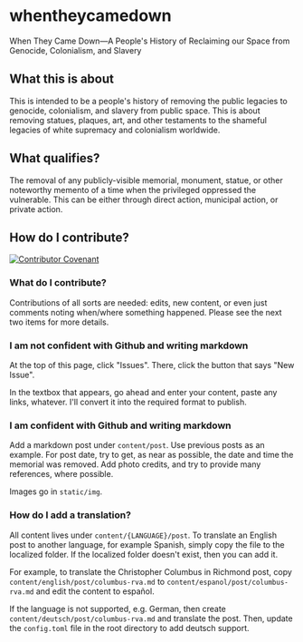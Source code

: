 # whentheycamedown
When They Came Down—A People's History of Reclaiming our Space from Genocide, Colonialism, and Slavery

## What this is about

This is intended to be a people's history of removing the public legacies to genocide, colonialism, and slavery from public space. This is about removing statues, plaques, art, and other testaments to the shameful legacies of white supremacy and colonialism worldwide.

## What qualifies?

The removal of any publicly-visible memorial, monument, statue, or other noteworthy memento of a time when the privileged oppressed the vulnerable. This can be either through direct action, municipal action, or private action.

## How do I contribute?

[![Contributor Covenant](https://img.shields.io/badge/Contributor%20Covenant-v2.0%20adopted-ff69b4.svg)](CODE_OF_CONDUCT.md)

### What do I contribute?

Contributions of all sorts are needed: edits, new content, or even just comments noting when/where something happened. Please see the next two items for more details.

### I am not confident with Github and writing markdown

At the top of this page, click "Issues". There, click the button that says "New Issue".

In the textbox that appears, go ahead and enter your content, paste any links, whatever. I'll convert it into the required format to publish.

### I am confident with Github and writing markdown

Add a markdown post under `content/post`. Use previous posts as an example. For post date, try to get, as near as possible, the date and time the memorial was removed. Add photo credits, and try to provide many references, where possible.

Images go in `static/img`.

### How do I add a translation?

All content lives under `content/{LANGUAGE}/post`. To translate an English post to another language, for example Spanish, simply copy the file to the localized folder. If the localized folder doesn't exist, then you can add it.

For example, to translate the Christopher Columbus in Richmond post, copy `content/english/post/columbus-rva.md` to `content/espanol/post/columbus-rva.md` and edit the content to español.

If the language is not supported, e.g. German, then create `content/deutsch/post/columbus-rva.md` and translate the post. Then, update the `config.toml` file in the root directory to add deutsch support.
